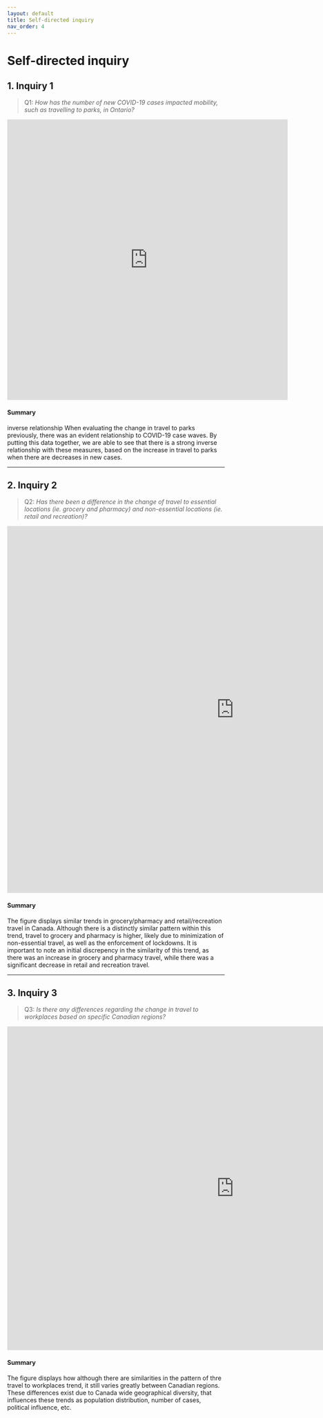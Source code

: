 ```yaml
---
layout: default
title: Self-directed inquiry
nav_order: 4
---
```


# Self-directed inquiry

## 1. Inquiry 1

> Q1: *How has the number of new COVID-19 cases impacted mobility, such as travelling to parks, in Ontario?*

<!-- Paste your embed code for your figure below-->

<iframe seamless frameborder="0" src="https://public.tableau.com/views/Selfdirected1/Dashboard2?:embed=yes&:display_count=yes&:showVizHome=no" width = '650' height = '650' scrolling='no'></iframe> 

#### Summary
<!-- Write a 2-sentence summary of the trends shown in the figure embedded above-->

inverse relationship
When evaluating the change in travel to parks previously, there was an evident relationship to COVID-19 case waves. By putting this data together, we are able to see that there is a strong inverse relationship with these measures, based on the increase in travel to parks when there are decreases in new cases. 


---

## 2. Inquiry 2

> Q2: *Has there been a difference in the change of travel to essential locations (ie. grocery and pharmacy) and non-essential locations (ie. retail and recreation)?*

<!-- Paste your embed code for your figure below-->

<iframe seamless frameborder="0" src="https://public.tableau.com/views/Inquiry2_16224118227000/Dashboard1?:embed=yes&:display_count=yes&:showVizHome=no" width = '1050' height = '850' scrolling='no'></iframe> 


#### Summary
<!-- Write a 2-sentence summary of the trends shown in the figure embedded above-->

The figure displays similar trends in grocery/pharmacy and retail/recreation travel in Canada. Although there is a distinctly similar pattern within this trend, travel to grocery and pharmacy is higher, likely due to minimization of non-essential travel, as well as the enforcement of lockdowns. It is important to note an initial discrepency in the similarity of this trend, as there was an increase in grocery and pharmacy travel, while there was a significant decrease in retail and recreation travel. 


---


## 3. Inquiry 3

> Q3: *Is there any differences regarding the change in travel to workplaces based on specific Canadian regions?*

<!-- Paste your embed code for your figure below-->

<iframe seamless frameborder="0" src="https://public.tableau.com/views/Inquiry3_16224134676180/Dashboard1?:embed=yes&:display_count=yes&:showVizHome=no" width = '1050' height = '750' scrolling='no'></iframe>

#### Summary
<!-- Write a 2-sentence summary of the trends shown in the figure embedded above-->

The figure displays how although there are similarities in the pattern of thre travel to workplaces trend, it still varies greatly between Canadian regions. These differences exist due to Canada wide geographical diversity, that influences these trends as population distribution, number of cases, political influence, etc.  

